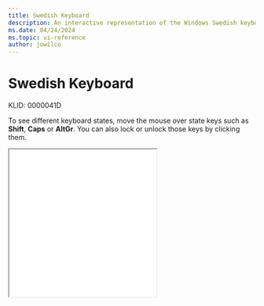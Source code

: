 ```yaml
---
title: Swedish Keyboard
description: An interactive representation of the Windows Swedish keyboard. To see different keyboard states, click or move the mouse over the state keys.
ms.date: 04/24/2024
ms.topic: ui-reference
author: jowilco
---
```


# Swedish Keyboard

KLID: 0000041D

To see different keyboard states, move the mouse over state keys such as **Shift**, **Caps** or **AltGr**. You can also lock or unlock those keys by clicking them.

<iframe src="kbdsw.html" height="300"></iframe>
